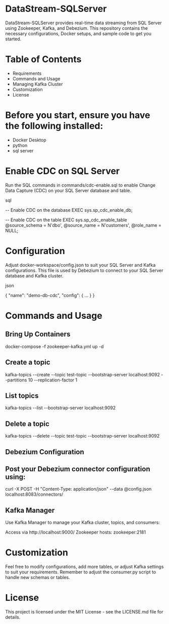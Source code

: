 # DataStream-SQLServer

DataStream-SQLServer provides real-time data streaming from SQL Server using Zookeeper, Kafka, and Debezium. This repository contains the necessary configurations, Docker setups, and sample code to get you started.

# Table of Contents

- Requirements
- Commands and Usage
- Managing Kafka Cluster
- Customization
- License

# Before you start, ensure you have the following installed:

- Docker Desktop
- python
- sql server

# Enable CDC on SQL Server
Run the SQL commands in commands/cdc-enable.sql to enable Change Data Capture (CDC) on your SQL Server database and table.

sql

-- Enable CDC on the database
EXEC sys.sp_cdc_enable_db;

-- Enable CDC on the table
EXEC sys.sp_cdc_enable_table 
@source_schema = N'dbo', 
@source_name = N'customers', 
@role_name = NULL;

# Configuration
Adjust docker-workspace/config.json to suit your SQL Server and Kafka configurations. This file is used by Debezium to connect to your SQL Server database and Kafka cluster.

json

{
    "name": "demo-db-cdc",
    "config": {
        ...
    }
}

# Commands and Usage

## Bring Up Containers

docker-compose -f zookeeper-kafka.yml up -d

## Create a topic
kafka-topics --create --topic test-topic --bootstrap-server localhost:9092 --partitions 10 --replication-factor 1

## List topics
kafka-topics --list --bootstrap-server localhost:9092

## Delete a topic
kafka-topics --delete --topic test-topic --bootstrap-server localhost:9092

## Debezium Configuration
## Post your Debezium connector configuration using:

curl -X POST -H "Content-Type: application/json" --data @config.json localhost:8083/connectors/

## Kafka Manager
Use Kafka Manager to manage your Kafka cluster, topics, and consumers:

Access via http://localhost:9000/
Zookeeper hosts: zookeeper:2181

# Customization

Feel free to modify configurations, add more tables, or adjust Kafka settings to suit your requirements. Remember to adjust the consumer.py script to handle new schemas or tables.


# License

This project is licensed under the MIT License - see the LICENSE.md file for details.